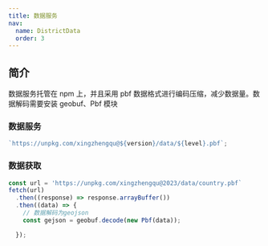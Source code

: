 ```yaml
---
title: 数据服务
nav:
  name: DistrictData
  order: 3
---
```


## 简介

数据服务托管在 npm 上，并且采用 pbf 数据格式进行编码压缩，减少数据量。数据解码需要安装 geobuf、Pbf 模块

### 数据服务

```ts
`https://unpkg.com/xingzhengqu@${version}/data/${level}.pbf`;
```

### 数据获取

```ts
const url = 'https://unpkg.com/xingzhengqu@2023/data/country.pbf`
fetch(url)
  .then((response) => response.arrayBuffer())
  .then((data) => {
    // 数据解码为geojson
    const gejson = geobuf.decode(new Pbf(data));

  });

```

